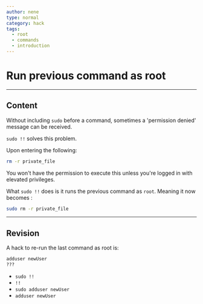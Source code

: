 ```yaml
---
author: nene
type: normal
category: hack
tags:
  - root
  - commands
  - introduction
---
```


# Run previous command as root


---

## Content

Without including `sudo` before a command, sometimes a 'permission denied' message can be received.

`sudo !!` solves this problem.

Upon entering the following: 

```bash
rm -r private_file
```

You won't have the permission to execute this unless you're logged in with elevated privileges.

What `sudo !!` does is it runs the previous command as `root`. Meaning it now becomes :

```bash
sudo rm -r private_file
```


---

## Revision

A hack to re-run the last command as root is:

```bash
adduser newUser
???
```

* `sudo !!`
* `!!`
* `sudo adduser newUser`
* `adduser newUser`
